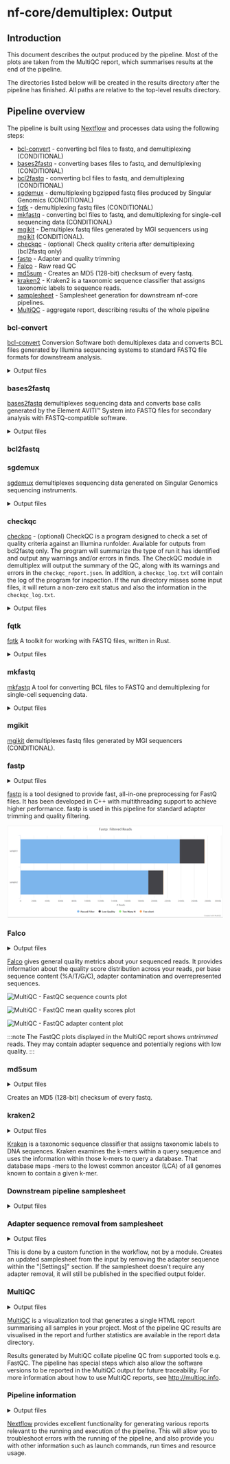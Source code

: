 # nf-core/demultiplex: Output

## Introduction

This document describes the output produced by the pipeline. Most of the plots are taken from the MultiQC report, which summarises results at the end of the pipeline.

The directories listed below will be created in the results directory after the pipeline has finished. All paths are relative to the top-level results directory.

## Pipeline overview

The pipeline is built using [Nextflow](https://www.nextflow.io/) and processes data using the following steps:

- [bcl-convert](#bcl-convert) - converting bcl files to fastq, and demultiplexing (CONDITIONAL)
- [bases2fastq](#bases2fastq) - converting bases files to fastq, and demultiplexing (CONDITIONAL)
- [bcl2fastq](#bcl2fastq) - converting bcl files to fastq, and demultiplexing (CONDITIONAL)
- [sgdemux](#sgdemux) - demultiplexing bgzipped fastq files produced by Singular Genomics (CONDITIONAL)
- [fqtk](#fqtk) - demultiplexing fastq files (CONDITIONAL)
- [mkfastq](#mkfastq) - converting bcl files to fastq, and demultiplexing for single-cell sequencing data (CONDITIONAL)
- [mgikit](#mgikit) - Demultiplex fastq files generated by MGI sequencers using [mgikit](https://github.com/sagc-bioinformatics/mgikit) (CONDITIONAL).
- [checkqc](#checkqc) - (optional) Check quality criteria after demultiplexing (bcl2fastq only)
- [fastp](#fastp) - Adapter and quality trimming
- [Falco](#falco) - Raw read QC
- [md5sum](#md5sum) - Creates an MD5 (128-bit) checksum of every fastq.
- [kraken2](#kraken2) - Kraken2 is a taxonomic sequence classifier that assigns taxonomic labels to sequence reads.
- [samplesheet](#samplesheet) - Samplesheet generation for downstream nf-core pipelines.
- [MultiQC](#multiqc) - aggregate report, describing results of the whole pipeline

### bcl-convert

[bcl-convert](https://support.illumina.com/sequencing/sequencing_software/bcl-convert.html) Conversion Software both demultiplexes data and converts BCL files generated by Illumina sequencing systems to standard FASTQ file formats for downstream analysis.

<details markdown="1">
<summary>Output files</summary>

- `<flowcell_id>/sample.fastq.gz` or `<flowcell_id>/L00<meta.lane>/sample.fastq.gz`
  - Untrimmed raw fastq files

</details>

### bases2fastq

[bases2fastq](https://go.elementbiosciences.com/bases2fastq-download) demultiplexes sequencing data and converts base calls generated by the Element AVITI™ System into FASTQ files for secondary analysis with FASTQ-compatible software.

<details markdown="1">
<summary>Output files</summary>

| File                      | Directory        | Description                                                                      |
| :------------------------ | :--------------- | :------------------------------------------------------------------------------- |
| `bases2fastq.log`         | info             | Log file that records software events                                            |
| HTML QC report            | Root             | Interactive report on run performance and quality                                |
| FASTQ                     | Samples/{sample} | The primary output of Bases2Fastq                                                |
| `Metrics.csv`             | Root             | Statistics for each lane: mismatch rates, percent assigned, and per-sample yield |
| `RunManifest.csv`         | Root             | The AOS- or user-created run manifest                                            |
| `RunManifestErrors.json`  | info             | A record of errors in the run manifest                                           |
| `RunParameters.json`      | Root             | A copy of the original run parameters file                                       |
| `RunStats.json`           | Root             | Information on run performance                                                   |
| Sample statistics         | Samples/{sample} | Information on the performance of each sample in the run                         |
| `UnassignedSequences.csv` | Root             | The most frequent unassigned index sequences with approximate counts\*           |

</details>

### bcl2fastq

<!-- TODO -->

### sgdemux

[sgdemux](https://github.com/Singular-Genomics/singular-demux) demultiplexes sequencing data generated on Singular Genomics sequencing instruments.

<details markdown="1">
<summary>Output files</summary>

| File                             | Directory                          | Description                                                                                 |
| :------------------------------- | :--------------------------------- | :------------------------------------------------------------------------------------------ |
| Execution logs                   | <OUTDIR>/pipeline_info             | Log files for the nextflow workflow                                                         |
| `software_versions.yml`          | <OUTDIR>/pipeline_info             | Log file with software versions                                                             |
| FASTQ                            | <OUTDIR>/<id>                      | Demultiplexed fastq.gz files                                                                |
| `metrics.csv`                    | <OUTDIR>/<id>                      | Summary stats across run: control_reads_omitted, failing_reads_omitted, and total_templates |
| `most_frequent_unmatched.tsv`    | <OUTDIR>/<id>                      | Counts for the most prevalent unmatched barcode: barcode, count                             |
| `per_project_metrics.tsv`        | <OUTDIR>/<id>                      | Summary metrics per project                                                                 |
| `per_sample_metrics.tsv`         | <OUTDIR>/<id>                      | Summary metrics per sample                                                                  |
| `sample_barcode_hop_metrics.tsv` | <OUTDIR>/<id>                      | Unexpected barcode combinations for dual indexed reads, else empty file                     |
| Fastqc summary stats             | <OUTDIR>/<id>/\*fastqc_data.txt    | Per base quality summary, for each demultiplexed fastq file                                 |
| Fastq summary html               | <OUTDIR>/<id>/\*fastqc_report.html | Interactive html link for fastqc summary stats                                              |
| Md5Sum                           | <OUTDIR>/<id>/\*.md5               | Md5Sums for each demultiplexed fastq file                                                   |

</details>

### checkqc

[checkqc](https://github.com/Molmed/checkQC/) - (optional) CheckQC is a program designed to check a set of quality criteria against an Illumina runfolder. Available for outputs from bcl2fastq only. The program will summarize the type of run it has identified and output any warnings and/or errors in finds. The CheckQC module in demultiplex will output the summary of the QC, along with its warnings and errors in the `checkqc_report.json`. In addition, a `checkqc_log.txt` will contain the log of the program for inspection. If the run directory misses some input files, it will return a non-zero exit status and also the information in the `checkqc_log.txt`.

<details markdown="1">
<summary>Output files</summary>

- `checkqc/checkqc_report.json`
  - QC report of bcl2fastq run

</details>

### fqtk

[fqtk](https://github.com/fulcrumgenomics/fqtk) A toolkit for working with FASTQ files, written in Rust.

<details markdown="1">
<summary>Output files</summary>

| File                       | Directory                          | Description                                                 |
| :------------------------- | :--------------------------------- | :---------------------------------------------------------- |
| Execution logs             | <OUTDIR>/pipeline_info             | Log files for the nextflow workflow                         |
| `software_versions.yml`    | <OUTDIR>/pipeline_info             | Log file with software versions                             |
| FASTQ                      | <OUTDIR>/<id>                      | Demultiplexed fastq.gz files                                |
| `demux-metrics.txt`        | <OUTDIR>/<id>                      | Summary stats across run                                    |
| `unmatched_<1/2>.fastq.gz` | <OUTDIR>/<id>                      | Unmatched R1 and R2 records                                 |
| Fastqc summary stats       | <OUTDIR>/<id>/\*fastqc_data.txt    | Per base quality summary, for each demultiplexed fastq file |
| Fastq summary html         | <OUTDIR>/<id>/\*fastqc_report.html | Interactive html link for fastqc summary stats              |
| Md5Sum                     | <OUTDIR>/<id>/\*.md5               | Md5Sums for each demultiplexed fastq file                   |

</details>

### mkfastq

[mkfastq](https://support.10xgenomics.com/single-cell-gene-expression/software/pipelines/latest/using/mkfastq) A tool for converting BCL files to FASTQ and demultiplexing for single-cell sequencing data.

<details markdown="1">
<summary>Output files</summary>

| File                 | Directory                          | Description                                                 |
| :------------------- | :--------------------------------- | :---------------------------------------------------------- |
| FASTQ                | <OUTDIR>/<id>                      | Demultiplexed fastq.gz files                                |
| `*.fastp.html`       | <OUTDIR>/<id>                      | HTML report for fastp                                       |
| `*.fastp.json`       | <OUTDIR>/<id>                      | JSON report for fastp                                       |
| `*_summary.txt`      | <OUTDIR>/<id>                      | Summary statistics for the sequencing run                   |
| Fastqc summary stats | <OUTDIR>/<id>/\*fastqc_data.txt    | Per base quality summary, for each demultiplexed FASTQ file |
| Fastqc summary html  | <OUTDIR>/<id>/\*fastqc_report.html | Interactive html link for fastqc summary stats              |
| Md5Sum               | <OUTDIR>/<id>/\*.md5               | Md5Sums for each demultiplexed FASTQ file                   |

</details>

### mgikit

[mgikit](https://github.com/sagc-bioinformatics/mgikit) demultiplexes fastq files generated by MGI sequencers (CONDITIONAL).

### fastp

<details markdown="1">
<summary>Output files</summary>

- `<flowcell_id>/`or `<flowcell_id>/L00<meta.lane>/`
  - `*.fastp.html`: Trimming report in html format.
  - `*.fastp.json`: Trimming report in json format.
  - `*.fastp.log`: Trimming log file.

</details>

[fastp](https://github.com/OpenGene/fastp) is a tool designed to provide fast, all-in-one preprocessing for FastQ files. It has been developed in C++ with multithreading support to achieve higher performance. fastp is used in this pipeline for standard adapter trimming and quality filtering.

![MultiQC - fastp filtered reads plot](images/mqc_fastp_plot.png)

### Falco

<details markdown="1">
<summary>Output files</summary>

- `<flowcell_id>/`or `<flowcell_id>/L00<meta.lane>/`
  - `*_fastqc.html`: FastQC report containing quality metrics.
  - `*_fastqc.txt`: Txt containing the FastQC report, tab-delimited data file.
  - `*_summary.txt`: Txt containing the summary metrics.

> **NB:** The FastQC plots in this directory are generated relative to the raw, demultiplexed reads. They may contain adapter sequence and regions of low quality.

</details>

[Falco](https://github.com/smithlabcode/falco) gives general quality metrics about your sequenced reads. It provides information about the quality score distribution across your reads, per base sequence content (%A/T/G/C), adapter contamination and overrepresented sequences.

![MultiQC - FastQC sequence counts plot](images/mqc_fastqc_counts.png)

![MultiQC - FastQC mean quality scores plot](images/mqc_fastqc_quality.png)

![MultiQC - FastQC adapter content plot](images/mqc_fastqc_adapter.png)

:::note
The FastQC plots displayed in the MultiQC report shows _untrimmed_ reads. They may contain adapter sequence and potentially regions with low quality.
:::

### md5sum

<details markdown="1">
<summary>Output files</summary>

- `<flowcell_id>/`or `<flowcell_id>/L00<meta.lane>/`
  - `*.fastq.gz.md5`: MD5 checksum of fastq

</details>

Creates an MD5 (128-bit) checksum of every fastq.

### kraken2

<details markdown="1">
<summary>Output files</summary>

- `<flowcell_id>/`or `<flowcell_id>/L00<meta.lane>/`
  - `*.*report.txt`: A Kraken2 report that summarises the fraction abundance, taxonomic ID, number of Kmers, taxonomic path of all the hits in the Kraken2 run for a given sample.
  - `*.classified.fastq.gz`: FASTQ file containing all reads that had a hit against a reference in the database for a given sample.
  - `*.unclassified.fastq.gz`: FASTQ file containing all reads that did not have a hit in the database for a given sample.
  - `*.classifiedreads.txt`: A list of read IDs and the hits each read had against each database for a given sample.

</details>

[Kraken](https://ccb.jhu.edu/software/kraken2/) is a taxonomic sequence classifier that assigns taxonomic labels to DNA sequences. Kraken examines the k-mers within a query sequence and uses the information within those k-mers to query a database. That database maps -mers to the lowest common ancestor (LCA) of all genomes known to contain a given k-mer.

### Downstream pipeline samplesheet

<details markdown="1">
<summary>Output files</summary>

- `<outputdir>/samplesheet/`
  - `*.csv`: Samplesheet with the generated FASTQ files formatted according to the selected downstream nf-core pipeline. Default: rnaseq format.

</details>

### Adapter sequence removal from samplesheet

<details markdown="1">
<summary>Output files</summary>

- `<flowcell_id>.lane<meta.lane>_no_adapters.csv`

</details>

This is done by a custom function in the workflow, not by a module. Creates an updated samplesheet from the input by removing the adapter sequence within the "\[Settings\]" section. If the samplesheet doesn't require any adapter removal, it will still be published in the specified output folder.

### MultiQC

<details markdown="1">
<summary>Output files</summary>

- `multiqc/`
  - `multiqc_report.html`: a standalone HTML file that can be viewed in your web browser.
  - `multiqc_data/`: directory containing parsed statistics from the different tools used in the pipeline.
  - `multiqc_plots/`: directory containing static images from the report in various formats.

</details>

[MultiQC](http://multiqc.info) is a visualization tool that generates a single HTML report summarising all samples in your project. Most of the pipeline QC results are visualised in the report and further statistics are available in the report data directory.

Results generated by MultiQC collate pipeline QC from supported tools e.g. FastQC. The pipeline has special steps which also allow the software versions to be reported in the MultiQC output for future traceability. For more information about how to use MultiQC reports, see <http://multiqc.info>.

### Pipeline information

<details markdown="1">
<summary>Output files</summary>

- `pipeline_info/`
  - Reports generated by Nextflow: `execution_report.html`, `execution_timeline.html`, `execution_trace.txt` and `pipeline_dag.dot`/`pipeline_dag.svg`.
  - Reports generated by the pipeline: `pipeline_report.html`, `pipeline_report.txt` and `software_versions.yml`. The `pipeline_report*` files will only be present if the `--email` / `--email_on_fail` parameter's are used when running the pipeline.
  - Reformatted samplesheet files used as input to the pipeline: `samplesheet.valid.csv`.
  - Parameters used by the pipeline run: `params.json`.

</details>

[Nextflow](https://www.nextflow.io/docs/latest/tracing.html) provides excellent functionality for generating various reports relevant to the running and execution of the pipeline. This will allow you to troubleshoot errors with the running of the pipeline, and also provide you with other information such as launch commands, run times and resource usage.

